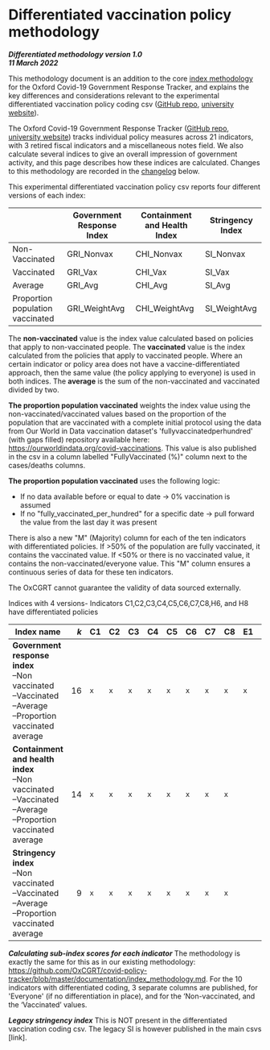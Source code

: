 # Differentiated vaccination policy methodology

***Differentiated methodology version 1.0 <br/>11 March 2022***

This methodology document is an addition to the core [index methodology](documentation/index_methodology.md) for the Oxford Covid-19 Government Response Tracker, and explains the key differences and considerations relevant to the experimental differentiated vaccination policy coding csv ([GitHub repo](https://github.com/OxCGRT/covid-policy-tracker), [university website](https://www.bsg.ox.ac.uk/covidtracker)). 

The Oxford Covid-19 Government Response Tracker ([GitHub repo](https://github.com/OxCGRT/covid-policy-tracker), [university website](https://www.bsg.ox.ac.uk/covidtracker)) tracks individual policy measures across 21 indicators, with 3 retired fiscal indicators and a miscellaneous notes field. We also calculate several indices to give an overall impression of government activity, and this page describes how these indices are calculated. Changes to this methodology are recorded in the [changelog](#index-methodology-changelog) below.

This experimental differentiated vaccination policy csv reports four different versions of each index:

|  | Government Response Index | Containment and Health Index | Stringency Index | 
| --- | --- | --- | --- | 
| Non-Vaccinated | GRI_Nonvax | CHI_Nonvax | SI_Nonvax | 
| Vaccinated | GRI_Vax | CHI_Vax | SI_Vax | 
| Average | GRI_Avg | CHI_Avg | SI_Avg | 
| Proportion population vaccinated | GRI_WeightAvg | CHI_WeightAvg | SI_WeightAvg | 


The **non-vaccinated** value is the index value calculated based on policies that apply to non-vaccinated people. The **vaccinated** value is the index calculated from the policies that apply to vaccinated people. Where an certain indicator or policy area does not have a vaccine-differentiated approach, then the same value (the policy applying to everyone) is used in both indices. The **average** is the sum of the non-vaccinated and vaccinated divided by two. 

**The proportion population vaccinated**  weights the index value using the non-vaccinated/vaccinated values based on the proportion of the population that are vaccinated with a complete initial protocol using the data from Our World in Data vaccination dataset's 'fullyvaccinatedperhundred' (with gaps filled) repository available here: https://ourworldindata.org/covid-vaccinations. This value is also published in the csv in a column labelled "FullyVaccinated (%)" column next to the cases/deaths columns.

**The proportion population vaccinated** uses the following logic:

  - If no data available before or equal to date -> 0% vaccination is assumed
  - If no "fully_vaccinated_per_hundred" for a specific date -> pull forward the value from the last day it was present

There is also a new "M" (Majority) column for each of the ten indicators with differentiated policies. If >50% of the population are fully vaccinated, it contains the vaccinated value. If <50% or there is no vaccinated value, it contains the non-vaccinated/everyone value. This "M" column ensures a continuous series of data for these ten indicators.

The OxCGRT cannot guarantee the validity of data sourced externally.


Indices with 4 versions- Indicators C1,C2,C3,C4,C5,C6,C7,C8,H6, and H8 have differentiated policies

| Index name | _k_ | **C1** | **C2** | **C3** | **C4** | **C5** | **C6** | **C7** | **C8** | E1 | E2 | E3 | E4 | H1 | H2 | H3 | H4 | H5 | **H6** | H7 | **H8** | M1 |
| --- | ---: | --- | --- | --- | --- | --- | --- | --- | --- | --- | --- | --- | --- | --- | --- | --- | --- | --- | --- |--- |--- |--- |
| **Government response index** <br/>–Non vaccinated<br>–Vaccinated<br>–Average<br>–Proportion vaccinated average | 16 | `x` | `x` | `x` | `x` | `x` | `x` | `x` | `x` | `x` | `x` | | | `x` | `x` | `x` | | | `x` | `x` | `x` | | | |
| **Containment and health index** <br/>–Non vaccinated<br>–Vaccinated<br>–Average<br>–Proportion vaccinated average | 14 | `x` | `x` | `x` | `x` | `x` | `x` | `x` | `x` | | | | | `x` | `x` | `x` | | |`x` | `x` | `x` | | | |
| **Stringency index** <br/>–Non vaccinated<br>–Vaccinated<br>–Average<br>–Proportion vaccinated average | 9 | `x` | `x` | `x` | `x` | `x` | `x` | `x` | `x` | | | | | `x` | | | | | | |


***Calculating sub-index scores for each indicator***
The methodology is exactly the same for this as in our existing methodology: https://github.com/OxCGRT/covid-policy-tracker/blob/master/documentation/index_methodology.md. For the 10 indicators with differentiated coding, 3 separate columns are published, for 'Everyone' (if no differentiation in place), and for the ‘Non-vaccinated, and the ‘Vaccinated’ values.

***Legacy stringency index***
This is NOT present in the differentiated vaccination coding csv. The legacy SI is however published in the main csvs [link].



